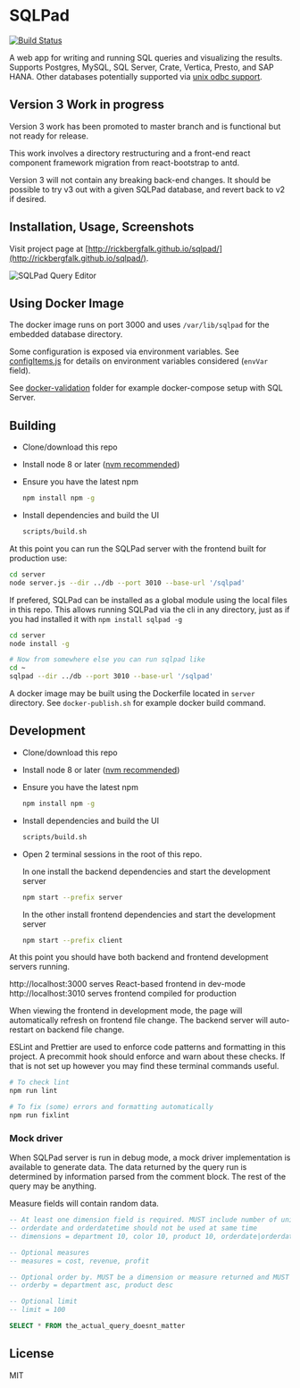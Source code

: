 # SQLPad

[![Build Status](https://travis-ci.org/rickbergfalk/sqlpad.svg?branch=master)](https://travis-ci.org/rickbergfalk/sqlpad)

A web app for writing and running SQL queries and visualizing the results. Supports Postgres, MySQL, SQL Server, Crate, Vertica, Presto, and SAP HANA. Other databases potentially supported via [unix odbc support](https://github.com/rickbergfalk/sqlpad/wiki/ODBC).

## Version 3 Work in progress

Version 3 work has been promoted to master branch and is functional but not ready for release.

This work involves a directory restructuring and a front-end react component framework migration from react-bootstrap to antd.

Version 3 will not contain any breaking back-end changes. It should be possible to try v3 out with a given SQLPad database, and revert back to v2 if desired.

## Installation, Usage, Screenshots

Visit project page at [http://rickbergfalk.github.io/sqlpad/](http://rickbergfalk.github.io/sqlpad/).

![SQLPad Query Editor](http://rickbergfalk.github.io/sqlpad/images/screenshots/query-editor.png)

## Using Docker Image

The docker image runs on port 3000 and uses `/var/lib/sqlpad` for the embedded database directory.

Some configuration is exposed via environment variables. See [configItems.js](https://github.com/rickbergfalk/sqlpad/blob/master/server/lib/config/configItems.js) for details on environment variables considered (`envVar` field).

See [docker-validation](https://github.com/rickbergfalk/sqlpad/tree/master/docker-validation) folder for example docker-compose setup with SQL Server.

## Building

- Clone/download this repo
- Install node 8 or later ([nvm recommended](https://github.com/creationix/nvm))
- Ensure you have the latest npm

  ```sh
  npm install npm -g
  ```

- Install dependencies and build the UI

  ```sh
  scripts/build.sh
  ```

At this point you can run the SQLPad server with the frontend built for production use:

```sh
cd server
node server.js --dir ../db --port 3010 --base-url '/sqlpad'
```

If prefered, SQLPad can be installed as a global module using the local files in this repo. This allows running SQLPad via the cli in any directory, just as if you had installed it with `npm install sqlpad -g`

```sh
cd server
node install -g

# Now from somewhere else you can run sqlpad like
cd ~
sqlpad --dir ../db --port 3010 --base-url '/sqlpad'
```

A docker image may be built using the Dockerfile located in `server` directory. See `docker-publish.sh` for example docker build command.

## Development

- Clone/download this repo
- Install node 8 or later ([nvm recommended](https://github.com/creationix/nvm))
- Ensure you have the latest npm

  ```sh
  npm install npm -g
  ```

- Install dependencies and build the UI

  ```sh
  scripts/build.sh
  ```

- Open 2 terminal sessions in the root of this repo.

  In one install the backend dependencies and start the development server

  ```sh
  npm start --prefix server
  ```

  In the other install frontend dependencies and start the development server

  ```sh
  npm start --prefix client
  ```

At this point you should have both backend and frontend development servers running.

http://localhost:3000 serves React-based frontend in dev-mode  
http://localhost:3010 serves frontend compiled for production

When viewing the frontend in development mode, the page will automatically refresh on frontend file change. The backend server will auto-restart on backend file change.

ESLint and Prettier are used to enforce code patterns and formatting in this project. A precommit hook should enforce and warn about these checks. If that is not set up however you may find these terminal commands useful.

```sh
# To check lint
npm run lint

# To fix (some) errors and formatting automatically
npm run fixlint
```

### Mock driver

When SQLPad server is run in debug mode, a mock driver implementation is available to generate data. The data returned by the query run is determined by information parsed from the comment block. The rest of the query may be anything.

Measure fields will contain random data.

```sql
-- At least one dimension field is required. MUST include number of unique values
-- orderdate and orderdatetime should not be used at same time
-- dimensions = department 10, color 10, product 10, orderdate|orderdatetime 500

-- Optional measures
-- measures = cost, revenue, profit

-- Optional order by. MUST be a dimension or measure returned and MUST include direction
-- orderby = department asc, product desc

-- Optional limit
-- limit = 100

SELECT * FROM the_actual_query_doesnt_matter
```

## License

MIT
